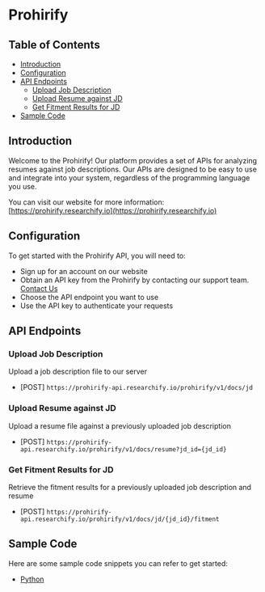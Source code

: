 # Prohirify

## Table of Contents
- [Introduction](#introduction)
- [Configuration](#configuration)
- [API Endpoints](#api-endpoints)
  - [Upload Job Description](#upload-job-description)
  - [Upload Resume against JD](#upload-resume-against-jd)
  - [Get Fitment Results for JD](#get-fitment-results-for-jd)
- [Sample Code](#sample-code)

## Introduction

Welcome to the Prohirify! Our platform provides a set of APIs for analyzing resumes against job descriptions. Our APIs are designed to be easy to use and integrate into your system, regardless of the programming language you use.

You can visit our website for more information: [https://prohirify.researchify.io](https://prohirify.researchify.io)


## Configuration

To get started with the Prohirify API, you will need to:

- Sign up for an account on our website
- Obtain an API key from the Prohirify by contacting our support team. [Contact Us](https://prohirify.researchify.io/contactus)
- Choose the API endpoint you want to use
- Use the API key to authenticate your requests

## API Endpoints

### Upload Job Description

Upload a job description file to our server

- [POST] `https://prohirify-api.researchify.io/prohirify/v1/docs/jd`

### Upload Resume against JD

Upload a resume file against a previously uploaded job description

- [POST] `https://prohirify-api.researchify.io/prohirify/v1/docs/resume?jd_id={jd_id}`

### Get Fitment Results for JD

Retrieve the fitment results for a previously uploaded job description and resume

- [POST] `https://prohirify-api.researchify.io/prohirify/v1/docs/jd/{jd_id}/fitment`

## Sample Code

Here are some sample code snippets you can refer to get started:

- [Python](./Python/sample.py)


